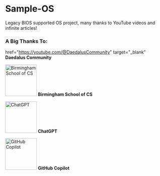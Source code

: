 # Sample-OS
Legacy BIOS supported OS project, many thanks to YouTube videos and infinite articles!

### A Big Thanks To:

<a> href="https://youtube.com/@DaedalusCommunity" target="_blank"</a>
**Daedalus Community**

<a href="https://www.cs.bham.ac.uk/~exr/lectures/opsys/10_11/lectures/os-dev.pdf" target="_blank"><img src="https://path-to-birmingham-logo.png" alt="Birmingham School of CS" width="100" height="100"></a>
**Birmingham School of CS**

<a href="https://www.chatgpt.com/" target="_blank"><img src="https://logolook.net/wp-content/uploads/2024/02/%D0%A1hatGPT-Logo.png" alt="ChatGPT" width="100" height="100"></a>
**ChatGPT**

<a href="https://github.com/features/copilot/plans" target="_blank"><img src="https://path-to-copilot-logo.png" alt="GitHub Copilot" width="100" height="100"></a>
**GitHub Copilot**
